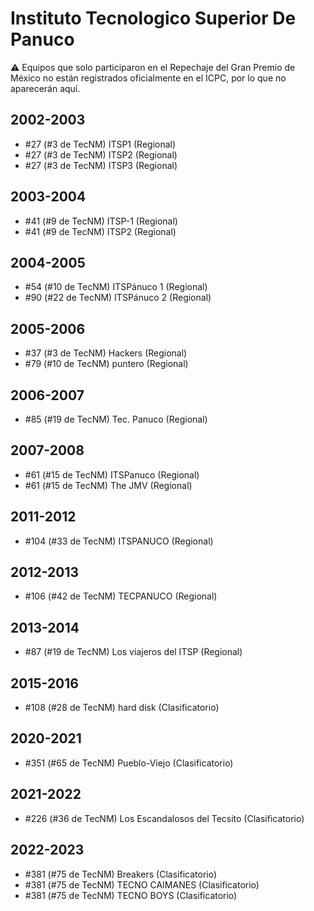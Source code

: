 # Instituto Tecnologico Superior De Panuco

:warning: Equipos que solo participaron en el Repechaje del Gran Premio de México no están registrados oficialmente en el ICPC, por lo que no aparecerán aquí.

## 2002-2003

- #27 (#3 de TecNM) ITSP1 (Regional)
- #27 (#3 de TecNM) ITSP2 (Regional)
- #27 (#3 de TecNM) ITSP3 (Regional)

## 2003-2004

- #41 (#9 de TecNM) ITSP-1 (Regional)
- #41 (#9 de TecNM) ITSP2 (Regional)

## 2004-2005

- #54 (#10 de TecNM) ITSPánuco 1 (Regional)
- #90 (#22 de TecNM) ITSPánuco 2 (Regional)

## 2005-2006

- #37 (#3 de TecNM) Hackers (Regional)
- #79 (#10 de TecNM) puntero (Regional)

## 2006-2007

- #85 (#19 de TecNM) Tec. Panuco (Regional)

## 2007-2008

- #61 (#15 de TecNM) ITSPanuco (Regional)
- #61 (#15 de TecNM) The JMV (Regional)

## 2011-2012

- #104 (#33 de TecNM) ITSPANUCO (Regional)

## 2012-2013

- #106 (#42 de TecNM) TECPANUCO (Regional)

## 2013-2014

- #87 (#19 de TecNM) Los viajeros del ITSP (Regional)

## 2015-2016

- #108 (#28 de TecNM) hard disk (Clasificatorio)

## 2020-2021

- #351 (#65 de TecNM) Pueblo-Viejo (Clasificatorio)

## 2021-2022

- #226 (#36 de TecNM) Los Escandalosos del Tecsito (Clasificatorio)

## 2022-2023

- #381 (#75 de TecNM) Breakers (Clasificatorio)
- #381 (#75 de TecNM) TECNO CAIMANES (Clasificatorio)
- #381 (#75 de TecNM) TECNO BOYS (Clasificatorio)


